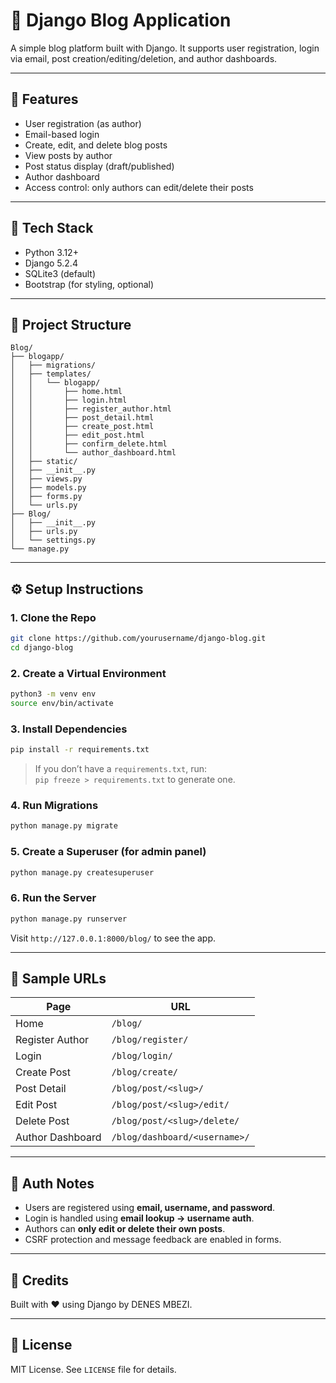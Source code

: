 # 📝 Django Blog Application

A simple blog platform built with Django. It supports user registration, login via email, post creation/editing/deletion, and author dashboards.

---

## 🚀 Features

- User registration (as author)
- Email-based login
- Create, edit, and delete blog posts
- View posts by author
- Post status display (draft/published)
- Author dashboard
- Access control: only authors can edit/delete their posts

---

## 🔧 Tech Stack

- Python 3.12+
- Django 5.2.4
- SQLite3 (default)
- Bootstrap (for styling, optional)

---

## 📁 Project Structure

```
Blog/
├── blogapp/
│   ├── migrations/
│   ├── templates/
│   │   └── blogapp/
│   │       ├── home.html
│   │       ├── login.html
│   │       ├── register_author.html
│   │       ├── post_detail.html
│   │       ├── create_post.html
│   │       ├── edit_post.html
│   │       ├── confirm_delete.html
│   │       └── author_dashboard.html
│   ├── static/
│   ├── __init__.py
│   ├── views.py
│   ├── models.py
│   ├── forms.py
│   └── urls.py
├── Blog/
│   ├── __init__.py
│   ├── urls.py
│   └── settings.py
└── manage.py
```

---

## ⚙️ Setup Instructions

### 1. Clone the Repo

```bash
git clone https://github.com/yourusername/django-blog.git
cd django-blog
```

### 2. Create a Virtual Environment

```bash
python3 -m venv env
source env/bin/activate
```

### 3. Install Dependencies

```bash
pip install -r requirements.txt
```

> If you don’t have a `requirements.txt`, run:  
> `pip freeze > requirements.txt` to generate one.

### 4. Run Migrations

```bash
python manage.py migrate
```

### 5. Create a Superuser (for admin panel)

```bash
python manage.py createsuperuser
```

### 6. Run the Server

```bash
python manage.py runserver
```

Visit `http://127.0.0.1:8000/blog/` to see the app.

---

## 🧪 Sample URLs

| Page              | URL                                |
|-------------------|-------------------------------------|
| Home              | `/blog/`                            |
| Register Author   | `/blog/register/`                   |
| Login             | `/blog/login/`                      |
| Create Post       | `/blog/create/`                     |
| Post Detail       | `/blog/post/<slug>/`                |
| Edit Post         | `/blog/post/<slug>/edit/`           |
| Delete Post       | `/blog/post/<slug>/delete/`         |
| Author Dashboard  | `/blog/dashboard/<username>/`       |

---

## 🔐 Auth Notes

- Users are registered using **email, username, and password**.
- Login is handled using **email lookup → username auth**.
- Authors can **only edit or delete their own posts**.
- CSRF protection and message feedback are enabled in forms.

---

## 🙌 Credits

Built with ❤️ using Django by DENES MBEZI.

---

## 📜 License

MIT License. See `LICENSE` file for details.

